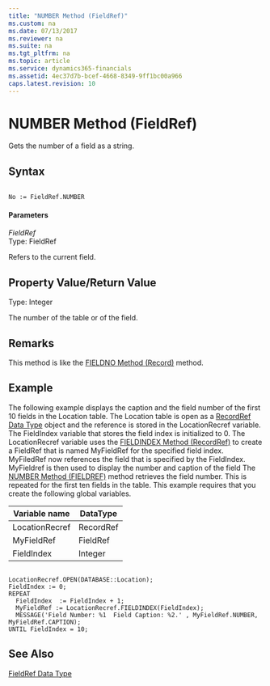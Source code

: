 ```yaml
---
title: "NUMBER Method (FieldRef)"
ms.custom: na
ms.date: 07/13/2017
ms.reviewer: na
ms.suite: na
ms.tgt_pltfrm: na
ms.topic: article
ms.service: dynamics365-financials
ms.assetid: 4ec37d7b-bcef-4668-8349-9ff1bc00a966
caps.latest.revision: 10
---
```


 

# NUMBER Method (FieldRef)
Gets the number of a field as a string.  
  
## Syntax  
  
```  
  
No := FieldRef.NUMBER  
```  
  
#### Parameters  
 *FieldRef*  
 Type: FieldRef  
  
 Refers to the current field.  
  
## Property Value/Return Value  
 Type: Integer  
  
 The number of the table or of the field.  
  
## Remarks  
 This method is like the [FIELDNO Method \(Record\)](devenv-FIELDNO-Method-Record.md) method.  
  
## Example  
 The following example displays the caption and the field number of the first 10 fields in the Location table. The Location table is open as a [RecordRef Data Type](../datatypes/devenv-RecordRef-Data-Type.md) object and the reference is stored in the LocationRecref variable. The FieldIndex variable that stores the field index is initialized to 0. The LocationRecref variable uses the [FIELDINDEX Method \(RecordRef\)](devenv-FIELDINDEX-Method-RecordRef.md) to create a FieldRef that is named MyFieldRef for the specified field index. MyFiledRef now references the field that is specified by the FieldIndex. MyFieldref is then used to display the number and caption of the field The [NUMBER Method \(FIELDREF\)](devenv-NUMBER-Method-FieldRef.md) method retrieves the field number. This is repeated for the first ten fields in the table. This example requires that you create the following global variables.  
  
|Variable name|DataType|  
|-------------------|--------------|  
|LocationRecref|RecordRef|  
|MyFieldRef|FieldRef|  
|FieldIndex|Integer|  
  
```  
  
LocationRecref.OPEN(DATABASE::Location);  
FieldIndex := 0;  
REPEAT  
  FieldIndex  := FieldIndex + 1;  
  MyFieldRef := LocationRecref.FIELDINDEX(FieldIndex);  
  MESSAGE('Field Number: %1  Field Caption: %2.' , MyFieldRef.NUMBER, MyFieldRef.CAPTION);  
UNTIL FieldIndex = 10;  
```  
  
## See Also  
 [FieldRef Data Type](../datatypes/devenv-FieldRef-Data-Type.md)